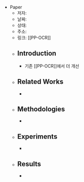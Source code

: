 - Paper
	- 저자:
	- 날짜:
	- 상태:
	- 주소:
	- 링크: [[PP-OCR]]
	- ## Introduction
		- 기존 [[PP-OCR]]에서 더 개선
	- ## Related Works
		-
	- ## Methodologies
		-
	- ## Experiments
		-
	- ## Results
		-